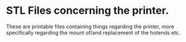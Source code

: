 # STL Files concerning the printer.

These are printable files containing things regarding the printer, more specifically regarding the mount of/and replacement of the hotends etc.

